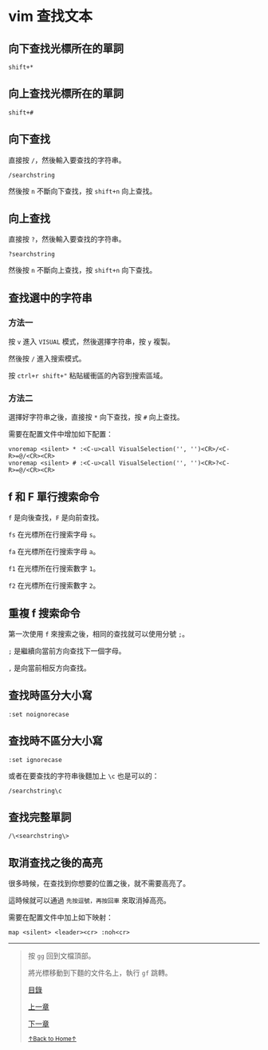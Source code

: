 # vim 查找文本

## 向下查找光標所在的單詞

```
shift+*
```

## 向上查找光標所在的單詞

```
shift+#
```

## 向下查找

直接按 `/`，然後輸入要查找的字符串。

```
/searchstring
```

然後按 `n` 不斷向下查找，按 `shift+n` 向上查找。

## 向上查找

直接按 `?`，然後輸入要查找的字符串。

```
?searchstring
```

然後按 `n` 不斷向上查找，按 `shift+n` 向下查找。

## 查找選中的字符串

### 方法一

按 `v` 進入 `VISUAL` 模式，然後選擇字符串，按 `y` 複製。

然後按 `/` 進入搜索模式。

按 `ctrl+r shift+"` 粘貼緩衝區的內容到搜索區域。

### 方法二

選擇好字符串之後，直接按 `*` 向下查找，按 `#` 向上查找。

需要在配置文件中增加如下配置：

```
vnoremap <silent> * :<C-u>call VisualSelection('', '')<CR>/<C-R>=@/<CR><CR>
vnoremap <silent> # :<C-u>call VisualSelection('', '')<CR>?<C-R>=@/<CR><CR>
```

## f 和 F 單行搜索命令

`f` 是向後查找，`F` 是向前查找。

`fs` 在光標所在行搜索字母 `s`。

`fa` 在光標所在行搜索字母 `a`。

`f1` 在光標所在行搜索數字 `1`。

`f2` 在光標所在行搜索數字 `2`。

## 重複 f 搜索命令

第一次使用 `f` 來搜索之後，相同的查找就可以使用分號 `;`。

`;` 是繼續向當前方向查找下一個字母。

`,` 是向當前相反方向查找。

## 查找時區分大小寫

```
:set noignorecase
```

## 查找時不區分大小寫

```
:set ignorecase
```

或者在要查找的字符串後麵加上 `\c` 也是可以的：

```
/searchstring\c
```

## 查找完整單詞

```
/\<searchstring\>
```

## 取消查找之後的高亮

很多時候，在查找到你想要的位置之後，就不需要高亮了。

這時候就可以通過 `先按逗號，再按回車` 來取消掉高亮。

需要在配置文件中加上如下映射：

```
map <silent> <leader><cr> :noh<cr>
```

* * *

> 按 `gg` 回到文檔頂部。
>
> 將光標移動到下麵的文件名上，執行 `gf` 跳轉。
>
> [目錄](README.md)
>
> [上一章](README_vim_1.2_move_cursor.md)
>
> [下一章](README_vim_1.4_modify.md)
>
> <a href='https://github.com/MDGSF/MyVim'><small>↑Back to Home↑</small></a>

